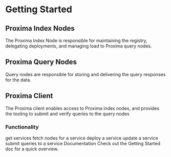 # Getting Started




## Proxima Index Nodes

The Proxima Index Node is responsible for maintaining the registry, delegating deployments,
and managing load to Proxima query nodes.



## Proxima Query Nodes
Query nodes are responsible for storing and delivering the query responses for the data.


## Proxima Client
The Proxima client enables access to Proxima index nodes, and provides the tooling to submit and verify queries to the query nodes

### Functionality
get services
fetch nodes for a service
deploy a service
update a service
submit queries to a service
Documentation
Check out the Getting Started doc for a quick overview.
